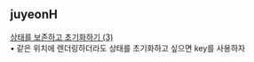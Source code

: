 <h2>juyeonH</h2><a href="https://www.notion.so/study66/Preserving-and-Resetting-State-e976f40b1361488093d10d2d42f3589c?pvs=4#ad987cfc29e04fc7a9df37ff542cf97d">상태를 보존하고 초기화하기 (3)</a><br>• 같은 위치에 렌더링하더라도 상태를 초기화하고 싶으면 key를 사용하자